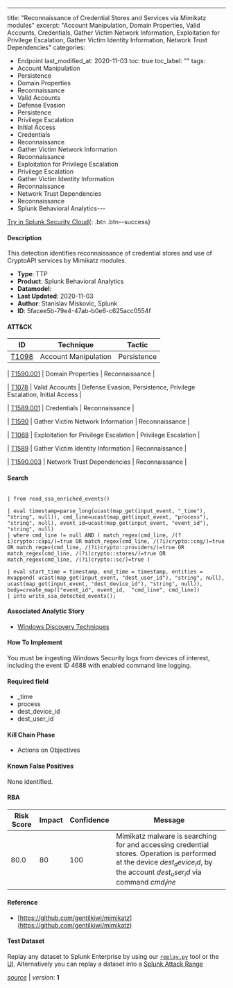 ---
title: "Reconnaissance of Credential Stores and Services via Mimikatz modules"
excerpt: "Account Manipulation, Domain Properties, Valid Accounts, Credentials, Gather Victim Network Information, Exploitation for Privilege Escalation, Gather Victim Identity Information, Network Trust Dependencies"
categories:
  - Endpoint
last_modified_at: 2020-11-03
toc: true
toc_label: ""
tags:
  - Account Manipulation
  - Persistence
  - Domain Properties
  - Reconnaissance
  - Valid Accounts
  - Defense Evasion
  - Persistence
  - Privilege Escalation
  - Initial Access
  - Credentials
  - Reconnaissance
  - Gather Victim Network Information
  - Reconnaissance
  - Exploitation for Privilege Escalation
  - Privilege Escalation
  - Gather Victim Identity Information
  - Reconnaissance
  - Network Trust Dependencies
  - Reconnaissance
  - Splunk Behavioral Analytics---



[Try in Splunk Security Cloud](https://www.splunk.com/en_us/cyber-security.html){: .btn .btn--success}

#### Description

This detection identifies reconnaissance of credential stores and use of CryptoAPI services by Mimikatz modules.

- **Type**: TTP
- **Product**: Splunk Behavioral Analytics
- **Datamodel**: 
- **Last Updated**: 2020-11-03
- **Author**: Stanislav Miskovic, Splunk
- **ID**: 5facee5b-79e4-47ab-b0e6-c625acc0554f


#### ATT&CK

| ID          | Technique   | Tactic         |
| ----------- | ----------- |--------------- |
| [T1098](https://attack.mitre.org/techniques/T1098/) | Account Manipulation | Persistence |



| [T1590.001](https://attack.mitre.org/techniques/T1590/001/) | Domain Properties | Reconnaissance |



| [T1078](https://attack.mitre.org/techniques/T1078/) | Valid Accounts | Defense Evasion, Persistence, Privilege Escalation, Initial Access |



| [T1589.001](https://attack.mitre.org/techniques/T1589/001/) | Credentials | Reconnaissance |



| [T1590](https://attack.mitre.org/techniques/T1590/) | Gather Victim Network Information | Reconnaissance |



| [T1068](https://attack.mitre.org/techniques/T1068/) | Exploitation for Privilege Escalation | Privilege Escalation |



| [T1589](https://attack.mitre.org/techniques/T1589/) | Gather Victim Identity Information | Reconnaissance |



| [T1590.003](https://attack.mitre.org/techniques/T1590/003/) | Network Trust Dependencies | Reconnaissance |





#### Search

```

| from read_ssa_enriched_events()

| eval timestamp=parse_long(ucast(map_get(input_event, "_time"), "string", null)), cmd_line=ucast(map_get(input_event, "process"), "string", null), event_id=ucast(map_get(input_event, "event_id"), "string", null) 
| where cmd_line != null AND ( match_regex(cmd_line, /(?i)crypto::capi/)=true OR match_regex(cmd_line, /(?i)crypto::cng/)=true OR match_regex(cmd_line, /(?i)crypto::providers/)=true OR match_regex(cmd_line, /(?i)crypto::stores/)=true OR match_regex(cmd_line, /(?i)crypto::sc/)=true )

| eval start_time = timestamp, end_time = timestamp, entities = mvappend( ucast(map_get(input_event, "dest_user_id"), "string", null), ucast(map_get(input_event, "dest_device_id"), "string", null)), body=create_map(["event_id", event_id,  "cmd_line", cmd_line]) 
| into write_ssa_detected_events();
```

#### Associated Analytic Story
* [Windows Discovery Techniques](/stories/windows_discovery_techniques)


#### How To Implement
You must be ingesting Windows Security logs from devices of interest, including the event ID 4688 with enabled command line logging.

#### Required field
* _time
* process
* dest_device_id
* dest_user_id


#### Kill Chain Phase
* Actions on Objectives


#### Known False Positives
None identified.


#### RBA

| Risk Score  | Impact      | Confidence   | Message      |
| ----------- | ----------- |--------------|--------------|
| 80.0 | 80 | 100 | Mimikatz malware is searching for and accessing credential stores. Operation is performed at the device $dest_device_id$, by the account $dest_user_id$ via command $cmd_line$ |




#### Reference

* [https://github.com/gentilkiwi/mimikatz](https://github.com/gentilkiwi/mimikatz)



#### Test Dataset
Replay any dataset to Splunk Enterprise by using our [`replay.py`](https://github.com/splunk/attack_data#using-replaypy) tool or the [UI](https://github.com/splunk/attack_data#using-ui).
Alternatively you can replay a dataset into a [Splunk Attack Range](https://github.com/splunk/attack_range#replay-dumps-into-attack-range-splunk-server)



[*source*](https://github.com/splunk/security_content/tree/develop/detections/endpoint/reconnaissance_of_credential_stores_and_services_via_mimikatz_modules.yml) \| *version*: **1**